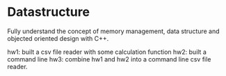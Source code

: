 # Datastructure
Fully understand the concept of memory management, data structure and objected oriented design with C++.

hw1: built a csv file reader with some calculation function
hw2: built a command line
hw3: combine hw1 and hw2 into a command line csv file reader.
